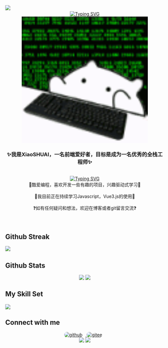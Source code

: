 <img src="https://capsule-render.vercel.app/api?type=waving&color=timeGradient&height=300&&section=header&text=HI%20THERE!&fontSize=90&fontAlign=50&fontAlignY=30&desc=I%20am%20XiaoSHUAI!&descAlign=50&descSize=30&descAlignY=60&animation=twinkling">

<!-- 动态打字效果 -->

<div align="center">
  <div>
     <a href="https://git.io/typing-svg"><img src="https://readme-typing-svg.demolab.com?font=Fira+Code&size=26&pause=1000&color=FF903F&center=true&vCenter=true&width=435&lines=console.log(%22Hello%2CWorld!%22)" alt="Typing SVG" /></a>
  </div>
</div>

<!-- 头像 -->

<div align="center">
<img  src="./assets/ghostedvpn-hacker-cat.gif" align="center" height="400" width="400" />

</div>

<!-- 个人介绍 -->

### <div align="center">✨我是**XiaoSHUAI**，一名前端爱好者，目标是成为一名优秀的全栈工程师✨</div>

<!-- 个人座右铭 -->

<br/>

<div align="center"><a href="https://git.io/typing-svg"><img src="https://readme-typing-svg.demolab.com?font=Zhi+Mang+Xing&size=23&pause=1000&color=000000&center=true&vCenter=true&width=435&lines=%E5%8B%87%E6%B0%94%E4%B8%8D%E6%98%AF%E5%96%8A%E5%8F%A3%E5%8F%B7%EF%BC%8C%E8%80%8C%E6%98%AF%E6%AF%8F%E4%B8%80%E6%AD%A5%E8%84%9A%E8%B8%8F%E5%AE%9E%E5%9C%B0%E7%9A%84%E8%A1%8C%E5%8A%A8%EF%BC%81" alt="Typing SVG" /></a></div>
<div align="center">🤩酷爱编程，喜欢开发一些有趣的项目，兴趣驱动式学习🤩</div>  
<br/>  
<div align="center">🌱我目前正在持续学习Javascript，Vue3.js的使用🌱</div>  
<br/>  
<div align="center">❓如有任何疑问和想法，欢迎在博客或者git留言交流❓</div>  
<br/>

<!-- 贪吃蛇动图 -->

<br/>

<!-- 个人打卡记录 -->

## Github Streak

<img width="800" src="https://github-readme-activity-graph.vercel.app/graph?username=Max-Samson&theme=github-compact&hide_border=true&area=true">

<!-- star 语言占比等统计 -->

## Github Stats

<div align="center">
  <img height="137px" src="https://github-readme-stats.vercel.app/api?username=Max-Samson&hide_title=true&hide_border=true&show_icons=trueline_height=21" />
  <img src="https://github-readme-stats.vercel.app/api/top-langs/?username=Max-Samson&hide_title=true&hide_border=true&layout=compact&langs_count=6" />
</div>
<!-- for beauty 留个空行好看点 -->

<!-- 技能表 -->

## My Skill Set

<img align="center" src="https://skillicons.dev/icons?i=html,css,js,ts,vue,py,c,java,md&theme=light" />

## Connect with me

<!--个人联系方式-->

<div align="center">
 <a href="https://github.com/Max-Samson target="_blank"> 
 <img src="https://img.shields.io/badge/-GitHub-181717?style=flat-square&logo=github" alt=github height="40" style="margin-right: 10px;border-radius: 8px;" /> 
 </a>
  <a href="https://gitee.com/Max-Samson" target="_blank"> 
  <img src="https://img.shields.io/badge/-Gitee-C71D23?style=flat-square&logo=gitee" alt=gitee height="40" style="margin-right: 10px;border-radius: 8px;" /> 
 </a>
</br>
<img src="https://img.shields.io/badge/QQ-1809491420-green?logo=tencentqq" />
<img src="https://capsule-render.vercel.app/api?type=waving&color=timeGradient&height=300&&section=footer&text=THE%20END!&fontSize=90&fontAlign=50&fontAlignY=70&desc=Hope%20your%20program%20is%20bug-free!&descAlign=50&descSize=30&descAlignY=40&animation=twinkling">
